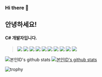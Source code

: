 ### Hi there 👋

<!--
**gkehgl1/gkehgl1** is a ✨ _special_ ✨ repository because its `README.md` (this file) appears on your GitHub profile.

Here are some ideas to get you started:

- 🔭 I’m currently working on ...
- 🌱 I’m currently learning ...
- 👯 I’m looking to collaborate on ...
- 🤔 I’m looking for help with ...
- 💬 Ask me about ...
- 📫 How to reach me: ...
- 😄 Pronouns: ...
- ⚡ Fun fact: ...
-->

<div>
  <section>
    <h1>안녕하세요!</h1>
    <h4>C# 개발자입니다.</h4>
  </section>
</div>

<div>
<blockquote>
  <img src="https://img.shields.io/badge/.NET-512BD4?style=lamula&logo=dotnet&logoColor=white">
  <img src="https://img.shields.io/badge/HTML5-E34F26?style=lamula&logo=html5&logoColor=white">
  <img src="https://img.shields.io/badge/Javascript-ffb13b?style=lamula&logo=javascript&logoColor=white">
  <img src="https://img.shields.io/badge/Node.js-339933?style=lamula&logo=Node.js&logoColor=white">
  <img src="https://img.shields.io/badge/jQuery-0769AD?style=lamula&logo=jquery&logoColor=white">
  <img src="https://img.shields.io/badge/React-red?style=flat-square&logo=react&color=000">
  <img src="https://img.shields.io/badge/Visual Studio-5C2D91?style=lamula&logo=visual%20studio&logoColor=white">
  <img src="https://img.shields.io/badge/Visual Studio Code-0078D4?style=lamula&logo=visual%20studio%20code&logoColor=white">
  <img src="https://img.shields.io/badge/Microsoft SQL Server-CC2927?style=lamula&logo=microsoft%20sql%20server&logoColor=white">
  <img src="https://img.shields.io/badge/Vue.js-4FC08D?style=lamula&logo=vue.js&logoColor=white">
  </blockquote>
</div>  


![본인ID's github stats](https://github-readme-stats.vercel.app/api?username=gkehgl1&show_icons=true)
[![본인ID's github stats](https://github-readme-stats.vercel.app/api/top-langs/?username=gkehgl1&show_icons=true&hide_border=true&title_color=004386&icon_color=004386&layout=compact)](https://github.com/gkehgl1)

![trophy](https://github-profile-trophy.vercel.app/?username=gkehgl1)


